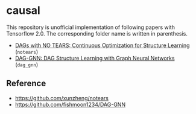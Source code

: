 # causal

This repository is unofficial implementation of following papers with Tensorflow 2.0. The corresponding folder name is written in parenthesis.

- [DAGs with NO TEARS: Continuous Optimization for Structure Learning](https://proceedings.neurips.cc/paper/2018/file/e347c51419ffb23ca3fd5050202f9c3d-Paper.pdf) (`notears`)
- [DAG-GNN: DAG Structure Learning with Graph Neural Networks](http://proceedings.mlr.press/v97/yu19a/yu19a.pdf) (`dag_gnn`)

## Reference

- https://github.com/xunzheng/notears
- https://github.com/fishmoon1234/DAG-GNN